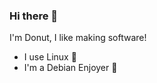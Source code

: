 ### Hi there 👋
I'm Donut, I like making software!
- I use Linux 🐧
- I'm a Debian Enjoyer 🤔

<!--
**DonutDev/donutdev** is a ✨ _special_ ✨ repository because its `README.md` (this file) appears on your GitHub profile.


